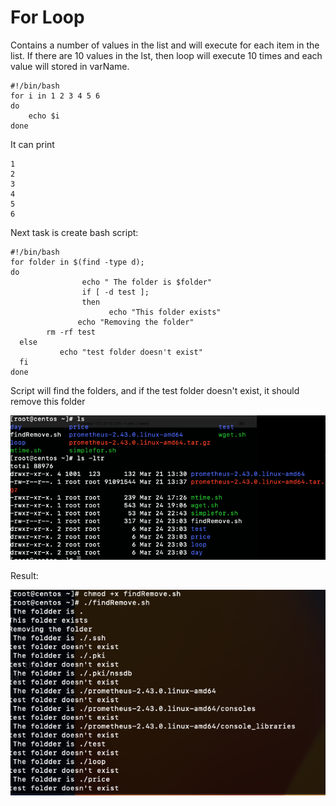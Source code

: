 # For Loop

Contains a number of values in the list and will execute for each item in the list. If there are 10 values in the lst, then loop will execute 10 times and each value will stored in varName.

```
#!/bin/bash
for i in 1 2 3 4 5 6
do
    echo $i
done
```

It can print

```
1
2
3
4
5
6
```

Next task is create bash script:

```
#!/bin/bash
for folder in $(find -type d);
do
                echo " The folder is $folder"
                if [ -d test ];
                then
                      echo "This folder exists"
               echo "Removing the folder"
        rm -rf test
  else
           echo "test folder doesn't exist"
  fi
done
```

Script will find the folders, and if the test folder doesn't exist, it should remove this folder

![folders](dir.png)

Result:

![result](res.png)

